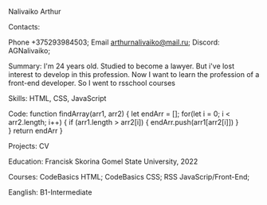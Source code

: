 Nalivaiko Arthur
<br/>

Contacts:


Phone +375293984503; Email <arthurnalivaiko@mail.ru>; Discord: AGNalivaiko;


Summary: I'm 24 years old. Studied to become a lawyer. But i've lost interest to develop in this profession. Now I want to learn the profession of a front-end developer. So I went to rsschool courses

Skills: HTML, CSS, JavaScript

Code: function findArray(arr1, arr2) {
    let endArr = [];
    for(let i = 0; i < arr2.length; i++) {
        if (arr1.length > arr2[i]) {
            endArr.push(arr1[arr2[i]])
        }        
    }
    return endArr
}

Projects: CV

Education: Francisk Skorina Gomel State University, 2022

Courses: CodeBasics HTML; CodeBasics CSS; RSS JavaScrip/Front-End;

Eanglish: B1-Intermediate
